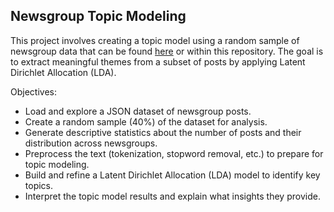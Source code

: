 ## Newsgroup Topic Modeling
This project involves creating a topic model using a random sample of newsgroup data that can be found [here](https://raw.githubusercontent.com/selva86/datasets/master/newsgroups.json) or within this repository. The goal is to extract meaningful themes from a subset of posts by applying Latent Dirichlet Allocation (LDA).

Objectives:
- Load and explore a JSON dataset of newsgroup posts.
- Create a random sample (40%) of the dataset for analysis.
- Generate descriptive statistics about the number of posts and their distribution across newsgroups.
- Preprocess the text (tokenization, stopword removal, etc.) to prepare for topic modeling.
- Build and refine a Latent Dirichlet Allocation (LDA) model to identify key topics.
- Interpret the topic model results and explain what insights they provide.

